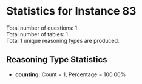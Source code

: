# Statistics for Instance 83<br/>
Total number of questions: 1<br/>
Total number of tables: 1<br/>
Total 1 unique reasoning types are produced.<br/>
## Reasoning Type Statistics<br/>
- **counting:** Count = 1, Percentage = 100.00%<br/>
